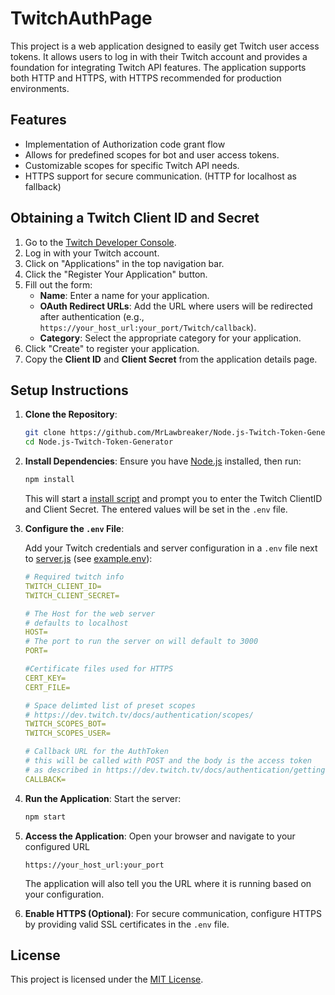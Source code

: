 # TwitchAuthPage

This project is a web application designed to easily get Twitch user access tokens. It allows users to log in with their Twitch account and provides a foundation for integrating Twitch API features. The application supports both HTTP and HTTPS, with HTTPS recommended for production environments.

## Features
- Implementation of Authorization code grant flow
- Allows for predefined scopes for bot and user access tokens.
- Customizable scopes for specific Twitch API needs.
- HTTPS support for secure communication. (HTTP for localhost as fallback)

## Obtaining a Twitch Client ID and Secret

1. Go to the [Twitch Developer Console](https://dev.twitch.tv/console).
2. Log in with your Twitch account.
3. Click on "Applications" in the top navigation bar.
4. Click the "Register Your Application" button.
5. Fill out the form:
   - **Name**: Enter a name for your application.
   - **OAuth Redirect URLs**: Add the URL where users will be redirected after authentication (e.g., `https://your_host_url:your_port/Twitch/callback`).
   - **Category**: Select the appropriate category for your application.
6. Click "Create" to register your application.
7. Copy the **Client ID** and **Client Secret** from the application details page.

## Setup Instructions
1. **Clone the Repository**:
    ```bash
    git clone https://github.com/MrLawbreaker/Node.js-Twitch-Token-Generator.git
    cd Node.js-Twitch-Token-Generator
    ```

2. **Install Dependencies**:
    Ensure you have [Node.js](https://nodejs.org/) installed, then run:
    ```bash
    npm install
    ```
    This will start a [install script](setup.js) and prompt you to enter the Twitch ClientID and Client Secret. The entered values will be set in the `.env` file.
3. **Configure the `.env` File**:

    Add your Twitch credentials and server configuration in a `.env` file next to [server.js](server.js) (see [example.env](example.env)):
    ``` yaml
    # Required twitch info
    TWITCH_CLIENT_ID=
    TWITCH_CLIENT_SECRET=

    # The Host for the web server
    # defaults to localhost
    HOST=
    # The port to run the server on will default to 3000
    PORT=

    #Certificate files used for HTTPS
    CERT_KEY=
    CERT_FILE=

    # Space delimted list of preset scopes
    # https://dev.twitch.tv/docs/authentication/scopes/
    TWITCH_SCOPES_BOT=
    TWITCH_SCOPES_USER=

    # Callback URL for the AuthToken
    # this will be called with POST and the body is the access token
    # as described in https://dev.twitch.tv/docs/authentication/getting-tokens-oauth/#authorization-code-grant-flow
    CALLBACK=
    ```

4. **Run the Application**:
    Start the server:
    ```bash
    npm start
    ```

5. **Access the Application**:
    Open your browser and navigate to your configured URL 

    ```https://your_host_url:your_port```

    The application will also tell you the URL where it is running based on your configuration.

6. **Enable HTTPS (Optional)**:
    For secure communication, configure HTTPS by providing valid SSL certificates in the `.env` file. 

## License
This project is licensed under the [MIT License](LICENSE).
